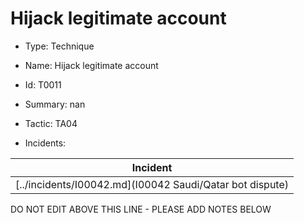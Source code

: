 # Hijack legitimate account

* Type: Technique

* Name: Hijack legitimate account

* Id: T0011

* Summary: nan

* Tactic: TA04

* Incidents:

| Incident |
| --------- |
| [../incidents/I00042.md](I00042 Saudi/Qatar bot dispute) |

DO NOT EDIT ABOVE THIS LINE - PLEASE ADD NOTES BELOW